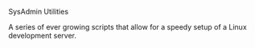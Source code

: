 SysAdmin Utilities


A series of ever growing scripts that allow for a speedy setup of a Linux development server.


